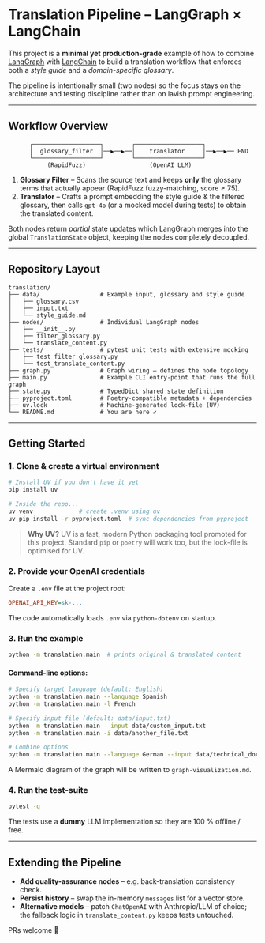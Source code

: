 # Translation Pipeline – LangGraph × LangChain

This project is a **minimal yet production-grade** example of how to combine [LangGraph](https://github.com/langchain-ai/langgraph) with [LangChain](https://github.com/langchain-ai/langchain) to build a translation workflow that enforces both a *style guide* and a *domain-specific glossary*.

The pipeline is intentionally small (two nodes) so the focus stays on the architecture and testing discipline rather than on lavish prompt engineering.

---
## Workflow Overview

```
      ┌───────────────────┐        ┌───────────────────┐
      │  glossary_filter  │──▶──▶──│    translator     │──▶──▶── END
      └───────────────────┘        └───────────────────┘
           (RapidFuzz)                  (OpenAI LLM)
```

1. **Glossary Filter** – Scans the source text and keeps **only** the glossary terms that actually appear (RapidFuzz fuzzy-matching, score ≥ 75).
2. **Translator** – Crafts a prompt embedding the style guide & the filtered glossary, then calls `gpt-4o` (or a mocked model during tests) to obtain the translated content.

Both nodes return *partial* state updates which LangGraph merges into the global `TranslationState` object, keeping the nodes completely decoupled.

---
## Repository Layout

```
translation/
├── data/                 # Example input, glossary and style guide
│   ├── glossary.csv
│   ├── input.txt
│   └── style_guide.md
├── nodes/                # Individual LangGraph nodes
│   ├── __init__.py
│   ├── filter_glossary.py
│   └── translate_content.py
├── tests/                # pytest unit tests with extensive mocking
│   ├── test_filter_glossary.py
│   └── test_translate_content.py
├── graph.py              # Graph wiring – defines the node topology
├── main.py               # Example CLI entry-point that runs the full graph
├── state.py              # TypedDict shared state definition
├── pyproject.toml        # Poetry-compatible metadata + dependencies
├── uv.lock               # Machine-generated lock-file (UV)
└── README.md             # You are here ✔
```

---
## Getting Started

### 1. Clone & create a virtual environment

```bash
# Install UV if you don't have it yet
pip install uv

# Inside the repo...
uv venv             # create .venv using uv
uv pip install -r pyproject.toml  # sync dependencies from pyproject
```

> **Why UV?** UV is a fast, modern Python packaging tool promoted for this project. Standard `pip` or `poetry` will work too, but the lock-file is optimised for UV.

### 2. Provide your OpenAI credentials

Create a `.env` file at the project root:

```ini
OPENAI_API_KEY=sk-...
```

The code automatically loads `.env` via `python-dotenv` on startup.

### 3. Run the example

```bash
python -m translation.main  # prints original & translated content
```

#### Command-line options:

```bash
# Specify target language (default: English)
python -m translation.main --language Spanish
python -m translation.main -l French

# Specify input file (default: data/input.txt)
python -m translation.main --input data/custom_input.txt
python -m translation.main -i data/another_file.txt

# Combine options
python -m translation.main --language German --input data/technical_doc.txt
```

A Mermaid diagram of the graph will be written to `graph-visualization.md`.

### 4. Run the test-suite

```bash
pytest -q
```

The tests use a **dummy** LLM implementation so they are 100 % offline / free.

---
## Extending the Pipeline

* **Add quality-assurance nodes** – e.g. back-translation consistency check.
* **Persist history** – swap the in-memory `messages` list for a vector store.
* **Alternative models** – patch `ChatOpenAI` with Anthropic/LLM of choice; the fallback logic in `translate_content.py` keeps tests untouched.

PRs welcome 🎉
